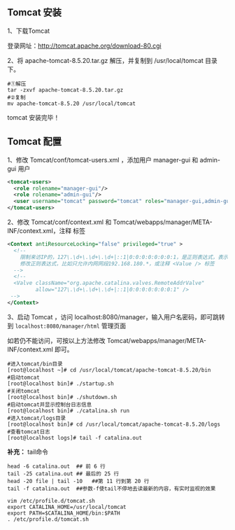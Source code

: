 ## Tomcat 安装

1、下载Tomcat

登录网址：http://tomcat.apache.org/download-80.cgi

2、将 apache-tomcat-8.5.20.tar.gz 解压，并复制到 /usr/local/tomcat 目录下。

```
#①解压
tar -zxvf apache-tomcat-8.5.20.tar.gz
#②复制
mv apache-tomcat-8.5.20 /usr/local/tomcat
```

tomcat 安装完毕！

## Tomcat 配置

1、修改 Tomcat/conf/tomcat-users.xml ，添加用户 manager-gui 和 admin-gui 用户

```xml
<tomcat-users>
  <role rolename="manager-gui"/>
  <role rolename="admin-gui"/>
  <user username="tomcat" password="tomcat" roles="manager-gui,admin-gui"/>
</tomcat-users>
```

2、修改 Tomcat/conf/context.xml 和 Tomcat/webapps/manager/META-INF/context.xml，注释 <Value /> 标签

```xml
<Context antiResourceLocking="false" privileged="true" >
  <!--
    限制来访IP的，127\.\d+\.\d+\.\d+|::1|0:0:0:0:0:0:0:1，是正则表达式，表示IPv4和IPv6的本机环回地址
    修改正则表达式，比如只允许内网网段192.168.180.*，或注释 <Value /> 标签
  -->
  <!-- 
  <Valve className="org.apache.catalina.valves.RemoteAddrValve"
         allow="127\.\d+\.\d+\.\d+|::1|0:0:0:0:0:0:0:1" /> 
 -->
</Context>
```

3、启动 Tomcat ，访问 localhost:8080/manager，输入用户名密码，即可跳转到 `localhost:8080/manager/html` 管理页面

如若仍不能访问，可按以上方法修改 Tomcat/webapps/manager/META-INF/context.xml 即可。

```
#进入tomcat/bin目录
[root@localhost ~]# cd /usr/local/tomcat/apache-tomcat-8.5.20/bin
#启动tomcat
[root@localhost bin]# ./startup.sh 
#关闭tomcat
[root@localhost bin]# ./shutdown.sh
#启动tomcat并显示控制台日志信息
[root@localhost bin]# ./catalina.sh run
#进入tomcat/logs目录
[root@localhost bin]# cd /usr/local/tomcat/apache-tomcat-8.5.20/logs
#查看tomcat日志
[root@localhost logs]# tail -f catalina.out
```

**补充：** tail命令
```
head -6 catalina.out  ## 前 6 行
tail -25 catalina.out ## 最后的 25 行
head -20 file | tail -10   ##第 11 行到第 20 行
tail -f catalina.out  ##参数-f使tail不停地去读最新的内容，有实时监视的效果
```
```
vim /etc/profile.d/tomcat.sh
export CATALINA_HOME=/usr/local/tomcat
export PATH=$CATALINA_HOME/bin:$PATH
. /etc/profile.d/tomcat.sh
```
